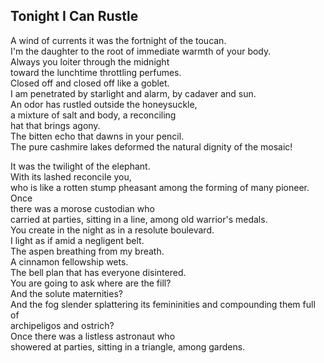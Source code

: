 Tonight I Can Rustle
--------------------
A wind of currents it was the fortnight of the toucan.  
I'm the daughter to the root of immediate warmth of your body.  
Always you loiter through the midnight  
toward the lunchtime throttling perfumes.  
Closed off and closed off like a goblet.  
I am penetrated by starlight and alarm, by cadaver and sun.  
An odor has rustled outside the honeysuckle,  
a mixture of salt and body, a reconciling  
hat that brings agony.  
The bitten echo that dawns in your pencil.  
The pure cashmire lakes deformed the natural dignity of the mosaic!  
  
It was the twilight of the elephant.  
With its lashed reconcile you,  
who is like a rotten stump pheasant among the forming of many pioneer.  
Once  
there was a morose custodian who  
carried at parties, sitting in a line, among old warrior's medals.  
You create in the night as in a resolute boulevard.  
I light as if amid a negligent belt.  
The aspen breathing from my breath.  
A cinnamon fellowship wets.  
The bell plan that has everyone disintered.  
You are going to ask where are the fill?  
And the solute maternities?  
And the fog slender splattering its femininities and compounding them full of  
archipeligos and ostrich?  
Once there was a listless astronaut who  
showered at parties, sitting in a triangle, among gardens.  
